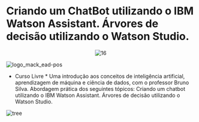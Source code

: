 # Criando um ChatBot utilizando o IBM Watson Assistant. Árvores de decisão utilizando o Watson Studio.

<span align="center">

![16](https://user-images.githubusercontent.com/86569498/134043304-62db5e4e-0c8f-45fd-8512-ce47375e9172.jpg)
  
</span>  


![logo_mack_ead-pos](https://user-images.githubusercontent.com/86569498/134043373-002c39f8-3ed3-4fac-b541-84addcad4bac.png)

- Curso Livre * Uma introdução aos conceitos de inteligência artificial, aprendizagem de máquina e ciência de dados, com o professor Bruno Silva. Abordagem prática dos seguintes tópicos:  Criando um chatbot utilizando o IBM Watson Assistant. Árvores de decisão utilizando o Watson Studio.

![tree](https://user-images.githubusercontent.com/86569498/134057702-3e34fef7-476e-4290-ab99-8c984b160561.png)


